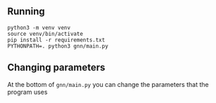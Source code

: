 ## Running

```
python3 -m venv venv
source venv/bin/activate
pip install -r requirements.txt
PYTHONPATH=. python3 gnn/main.py 
```
## Changing parameters

At the bottom of `gnn/main.py` you can change the parameters that the program uses
